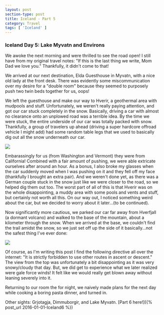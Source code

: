 ```yaml
---
layout: post
section-type: post
title: Iceland - Part 5
category: Travel
tags: [ 'Iceland' ]
---
```

### Iceland Day 5: Lake Myvatn and Environs

We awoke the next morning and were thrilled to see the road open! I still have from my original
travel notes: "If this is the last thing we write, Mom Dad we love you." Thankfully, it didn't come
to that!

We arrived at our next destination, Elda Guesthouse in Myvatn, with a nice old lady at the front desk.
There was evidently some miscommunication over my desire for a "double room" because they seemed to
purposely push two twin beds together for us, oops!

We left the guesthouse and make our way to Hverir, a geothermal area with mudpools and stuff.
Unfortunately, we weren't really paying attention, and got our car stuck completely in the snow.
Basically, driving a car with almost no clearance onto an unplowed road was a terrible idea.
By the time we were stuck, the entire underside of our car was totally packed with snow.
Thankfully, a group of travelers up ahead (driving a super hardcore offroad vehicle I might add)
had some random table legs that we used to basically dig out all the snow underneath our car.

![](https://dl.dropboxusercontent.com/s/gn7egaz70vjl8yc/Day%205%20Stuck.JPG?dl=0)

Embarassingly for us (from Washington and Vermont) they were from California! 
Combined with a fair amount of pushing, we were able extricate ourselves after around an
hour. As a bonus, I also broke my glasses when the car suddenly moved when I was pushing on it
and they fell off my face (thankfully I brought an extra pair). And we weren't done yet, as there was
a German couple stuck in the snow just like we were closer to the road, so we helped dig them out too.
The worst part of all of this is that Hverir was on the whole disappointing, a muddy area
with some pools and vents and stuff, but certainly not worth all this. On our way out, I noticed
something weird about the car, but we decided to worry about it later...(to be continued).

Now significantly more cautious, we parked our car far away from Hverfjall (a dormant volcano)
and walked to the
base of the mountain, about a kilometer through the snow. When we arrived at the base, we couldn't
find the trail amidst the snow, so we just set off up the side of it basically...not the safest
thing I've ever done:

![](https://dl.dropboxusercontent.com/s/rp8tpm3c2a5izii/IMG_4827.JPG?dl=0)

Of course, as I'm writing this post I find the following directive all over the internet:
"It is strictly forbidden to use other routes in ascent or descent." The view from the top was
unfortunately a bit disappointing as it was very snowy/cloudy that day. But, we did get to experience
what we later realized were gale force winds! It felt like we would really get blown away without
leaning severely into it.

Returning to our room the for night, we naively made plans for the next day while cooking a boring
pasta dinner, and turned in.

Other sights: Grjotagja, Dimmuborgir, and Lake Myvatn.
[Part 6 here!]({% post_url 2016-01-01-Iceland6 %})